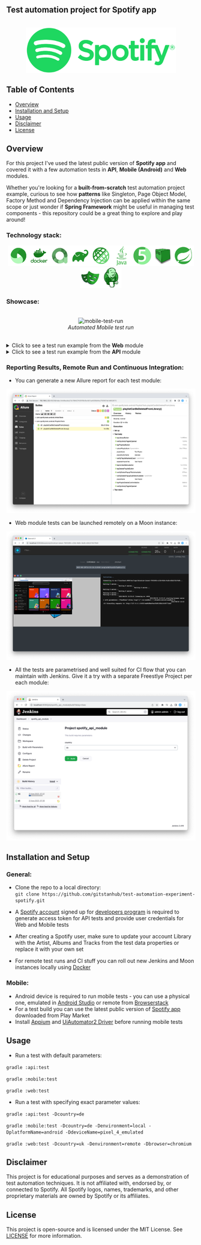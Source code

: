 ## Test automation project for Spotify app

<p align="center">
<br>
  <img src="media/logo/Spotify_Logo_RGB_Green.png" alt="spotify-logo" width="400">
</p>

## Table of Contents
- [Overview](#overview)
- [Installation and Setup](#installation-and-setup)
- [Usage](#usage)
- [Disclaimer](#disclaimer)
- [License](#license)

## Overview
For this project I've used the latest public version of **Spotify app** and covered it with a few automation tests in **API**, **Mobile (Android)** and **Web** modules.

Whether you're looking for a **built-from-scratch** test automation project example, curious to see how **patterns** like Singleton, Page Object Model, Factory Method and Dependency Injection can be applied within the same scope or just wonder if **Spring Framework** might be useful in managing test components - this repository could be a great thing to explore and play around!

### Technology stack:

<p align="center">
<a href="https://appium.io/"><img src="media/icons/appium.png" alt="appium-logo" width="55"></a><a href="https://www.docker.com/"><img src="media/icons/docker.png" alt="docker-logo" width="55"></a><a href="https://github.com/allure-framework"><img src="media/icons/allure.png" alt="allure-logo" width="55"></a><a href="https://gradle.org/"><img src="media/icons/gradle.png" alt="gradle-logo" width="55"></a><a href="https://rest-assured.io/"><img src="media/icons/restassured.png" alt="restassured-logo" width="55"></a><a href="https://www.java.com/en/"><img src="media/icons/java.png" alt="java-logo" width="55"></a><a href="https://junit.org/junit5/"><img src="media/icons/junit5.png" alt="junit5-logo" width="55"></a><a href="https://aerokube.com/moon/"><img src="media/icons/selenoid.png" alt="selenoid-logo" width="55"></a><a href="https://spring.io/projects/spring-framework"><img src="media/icons/spring.png" alt="spring-logo" width="55"></a><a href="https://playwright.dev/java/"><img src="media/icons/playwright.png" alt="jenkins-logo" width="55"></a><a href="https://www.jenkins.io/"><img src="media/icons/jenkins.png" alt="jenkins-logo" width="55"></a>
</p>

### Showcase:

<p align="center">
<br>
<img src="media/gifs/mobile_test_run.gif" alt="mobile-test-run" width="400">
<br>
<i>Automated Mobile test run</i>
</p>

<br>
<details>
  <summary>Click to see a test run example from the <b>Web</b> module</summary>
<p align="center">
<br>
<img src="media/gifs/web_test_run.gif" alt="web-test-run">
<br>
<i>Automated Web test run</i>
</p>
</details>

<details>
  <summary>Click to see a test run example from the <b>API</b> module</summary>
<p align="center">
<br>
<img src="media/gifs/api_test_run.gif" alt="api-test-run">
<br>
<i>Automated API test run</i>
</p>
</details>


### Reporting Results, Remote Run and Continuous Integration:
* You can generate a new Allure report for each test module:
<p align="center">
<img src="media/screenshots/allure_screenshot.png" alt="allure-screenshot">
</p>

* Web module tests can be launched remotely on a Moon instance:
<p align="center">
<img src="media/screenshots/selenoid_screenshot.png" alt="selenoid-screenshot">
</p>

* All the tests are parametrised and well suited for CI flow that you can maintain with Jenkins. Give it a try with a separate Freestlye Project per each module:
<p align="center">
<img src="media/screenshots/jenkins_screenshot.png" alt="jenkins-screenshot">
</p>

## Installation and Setup
### General:
* Clone the repo to a local directory: <br>
  ```git clone https://github.com/gitstanhub/test-automation-experiment-spotify.git```

* A <a href="https://www.spotify.com/us/signup">Spotify account</a> signed up for <a href="https://developer.spotify.com/">developers program</a> is required to generate access token for API tests and provide user credentials for Web and Mobile tests

* After creating a Spotify user, make sure to update your account Library with the Artist, Albums and Tracks from the test data properties or replace it with your own set 

* For remote test runs and CI stuff you can roll out new Jenkins and Moon instances locally using <a href="https://www.docker.com/products/docker-desktop/">Docker</a>

### Mobile:
* Android device is required to run mobile tests - you can use a physical one, emulated in <a href="https://developer.android.com/studio?gclid=CjwKCAjwloynBhBbEiwAGY25dFopnpw9Us70vSbwsxOIttDY1AWf62uCQdbWzUwp6jvWt-OSEgehVhoCFq0QAvD_BwE&gclsrc=aw.ds">Android Studio</a> or remote from <a href="https://www.browserstack.com/">Browserstack</a>
* For a test build you can use the latest public version of <a href="https://play.google.com/store/apps/details?id=com.spotify.music&hl=en_GB">Spotify app</a> downloaded from Play Market
* Install <a href="https://appium.io/docs/en/2.1/quickstart/install/">Appium</a> and <a href="https://appium.io/docs/en/2.1/quickstart/uiauto2-driver/">UiAutomator2 Driver</a> before running mobile tests

## Usage
* Run a test with default parameters:<br>

```gradle :api:test```<br>

```gradle :mobile:test```<br>

```gradle :web:test```<br>

* Run a test with specifying exact parameter values:<br>

```gradle :api:test -Dcountry=de```<br>

```gradle :mobile:test -Dcountry=de -Denvironment=local -DplatformName=android -DdeviceName=pixel_4_emulated```<br>

```gradle :web:test -Dcountry=uk -Denvironment=remote -Dbrowser=chromium```<br>

## Disclaimer

This project is for educational purposes and serves as a demonstration of test automation techniques. It is not affiliated with, endorsed by, or connected to Spotify. All Spotify logos, names, trademarks, and other proprietary materials are owned by Spotify or its affiliates.

## License

This project is open-source and is licensed under the MIT License. See [LICENSE](./LICENSE) for more information.
